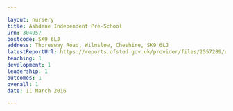 ```yaml
---

layout: nursery
title: Ashdene Independent Pre-School
urn: 304957
postcode: SK9 6LJ
address: Thoresway Road, Wilmslow, Cheshire, SK9 6LJ
latestReportUrl: https://reports.ofsted.gov.uk/provider/files/2557289/urn/304957.pdf
teaching: 1
development: 1
leadership: 1
outcomes: 1
overall: 1
date: 11 March 2016

---
```


